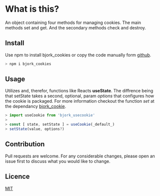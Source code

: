 # What is this?

An object containing four methods for managing cookies. The main methods set and get. And the secondary methods check and destroy.


## Install
Use npm to install bjork_cookies or copy the code manually form [github](https://github.com/EmilEinarsen/bjork_cookie).
```bash
> npm i bjork_cookies
```
## Usage
Utilizes and, therefor, functions like Reacts **useState**. 
The diffrence being that setState takes a second, optional, param _options_ that configures how the cookie is packaged. 
For more information checkout the function _set_ at the dependancy [bjork_cookie](https://github.com/EmilEinarsen/bjork_cookie).
```js
> import useCookie from 'bjork_usecookie'
>
> const [ state, setState ] = useCookie(_default_)
> setState(value, options?)
```
## Contribution
Pull requests are welcome. For any considerable changes, please open an issue first to discuss what you would like to change.<br>

## Licence
[MIT](https://github.com/EmilEinarsen/bjork_restrain/blob/master/LICENSE)
